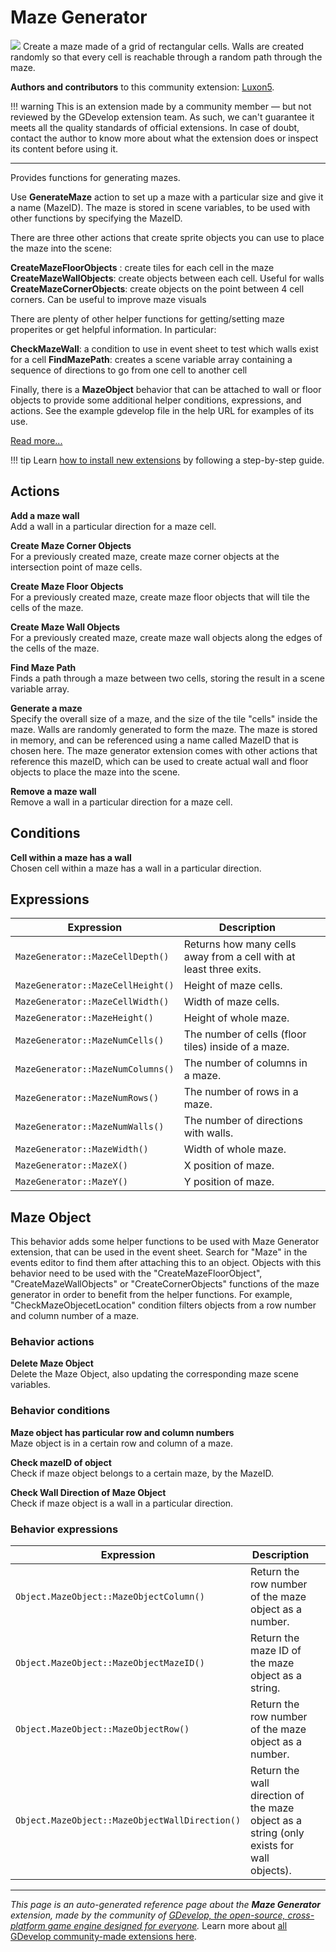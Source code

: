 # Maze Generator

<img src="https://resources.gdevelop-app.com/assets/Icons/Line Hero Pack/Master/SVG/Graphic Design/Graphic Design_grid.svg" class="extension-icon"></img>
Create a maze made of a grid of rectangular cells. Walls are created randomly so that every cell is reachable through a random path through the maze. 

**Authors and contributors** to this community extension: [Luxon5](https://gd.games/Luxon5).

!!! warning
    This is an extension made by a community member — but not reviewed
    by the GDevelop extension team. As such, we can't guarantee it
    meets all the quality standards of official extensions. In case of
    doubt, contact the author to know more about what the extension
    does or inspect its content before using it.

---

Provides functions for generating mazes. 

Use **GenerateMaze** action to set up a maze with a particular size and give it a name (MazeID). The maze is stored in scene variables, to be used with other functions by specifying the MazeID. 

There are three other actions that create sprite objects you can use to place the maze into the scene:

**CreateMazeFloorObjects** : create tiles for each cell in the maze
**CreateMazeWallObjects**: create objects between each cell. Useful for walls
**CreateMazeCornerObjects**: create objects on the point between 4 cell corners. Can be useful to improve maze visuals

There are plenty of other helper functions for getting/setting maze properites or get helpful information. In particular:

**CheckMazeWall**: a condition to use in event sheet to test which walls exist for a cell
**FindMazePath**: creates a scene variable array containing a sequence of directions to go from one cell to another cell

Finally, there is a **MazeObject** behavior that can be attached to wall or floor objects to provide some additional helper conditions, expressions, and actions. See the example gdevelop file in the help URL for examples of its use. 


[Read more...](https://luxon5.itch.io/gdevelop-maze-extension-demo)

!!! tip
    Learn [how to install new extensions](/gdevelop5/extensions/search) by following a step-by-step guide.

## Actions

**Add a maze wall**  
Add a wall in a particular direction for a maze cell.

**Create Maze Corner Objects**  
For a previously created maze, create maze corner objects at the intersection point of maze cells.

**Create Maze Floor Objects**  
For a previously created maze, create maze floor objects that will tile the cells of the maze.

**Create Maze Wall Objects**  
For a previously created maze, create maze wall objects along the edges of the cells of the maze.

**Find Maze Path**  
Finds a path through a maze between two cells, storing the result in a scene variable array.

**Generate a maze**  
Specify the overall size of a maze, and the size of the tile "cells" inside the maze. Walls are randomly generated to form the maze. The maze is stored in memory, and can be referenced using a name called MazeID that is chosen here. The maze generator extension comes with other actions that reference this mazeID, which can be used to create actual wall and floor objects to place the maze into the scene. 

**Remove a maze wall**  
Remove a wall in a particular direction for a maze cell.

## Conditions

**Cell within a maze has a wall**  
Chosen cell within a maze has a wall in a particular direction.

## Expressions

| Expression | Description |  |
|-----|-----|-----|
| `MazeGenerator::MazeCellDepth()` | Returns how many cells away from a cell with at least three exits. ||
| `MazeGenerator::MazeCellHeight()` | Height of maze cells. ||
| `MazeGenerator::MazeCellWidth()` | Width of maze cells. ||
| `MazeGenerator::MazeHeight()` | Height of whole maze. ||
| `MazeGenerator::MazeNumCells()` | The number of cells (floor tiles) inside of a maze. ||
| `MazeGenerator::MazeNumColumns()` | The number of columns in a maze. ||
| `MazeGenerator::MazeNumRows()` | The number of rows in a maze. ||
| `MazeGenerator::MazeNumWalls()` | The number of directions with walls. ||
| `MazeGenerator::MazeWidth()` | Width of whole maze. ||
| `MazeGenerator::MazeX()` | X position of maze. ||
| `MazeGenerator::MazeY()` | Y position of maze. ||

## Maze Object 

This behavior adds some helper functions to be used with Maze Generator extension, that can be used in the event sheet. Search for "Maze" in the events editor to find them after attaching this to an object. Objects with this behavior need to be used with the "CreateMazeFloorObject", "CreateMazeWallObjects" or "CreateCornerObjects" functions of the maze generator in order to benefit from the helper functions. For example, "CheckMazeObjecetLocation" condition filters objects from a row number and column number of a maze. 

### Behavior actions

**Delete Maze Object**  
Delete the Maze Object, also updating the corresponding maze scene variables.

### Behavior conditions

**Maze object has particular row and column numbers**  
Maze object is in a certain row and column of a maze.

**Check mazeID of object**  
Check if maze object belongs to a certain maze, by the MazeID.

**Check Wall Direction of Maze Object**  
Check if maze object is a wall in a particular direction.

### Behavior expressions

| Expression | Description |  |
|-----|-----|-----|
| `Object.MazeObject::MazeObjectColumn()` | Return the row number of the maze object as a number. ||
| `Object.MazeObject::MazeObjectMazeID()` | Return the maze ID of the maze object as a string. ||
| `Object.MazeObject::MazeObjectRow()` | Return the row number of the maze object as a number. ||
| `Object.MazeObject::MazeObjectWallDirection()` | Return the wall direction of the maze object as a string (only exists for wall objects). ||

---

*This page is an auto-generated reference page about the **Maze Generator** extension, made by the community of [GDevelop, the open-source, cross-platform game engine designed for everyone](https://gdevelop.io/).* Learn more about [all GDevelop community-made extensions here](/gdevelop5/extensions).